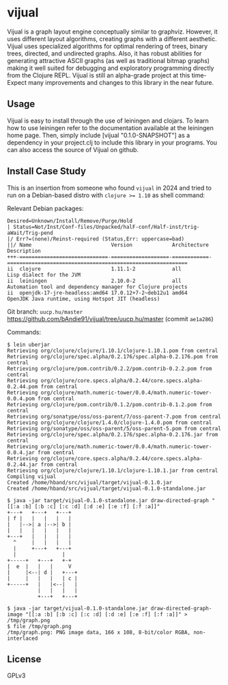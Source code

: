 # vijual

Vijual is a graph layout engine conceptually similar to graphviz. However, it uses different layout algorithms, creating graphs with a different aesthetic. Vijual uses specialized algorithms for optimal rendering of trees, binary trees, directed, and undirected graphs. Also, it has robust abilities for generating attractive ASCII graphs (as well as traditional bitmap graphs) making it well suited for debugging and exploratory programming directly from the Clojure REPL. Vijual is still an alpha-grade project at this time- Expect many improvements and changes to this library in the near future.

## Usage

Vijual is easy to install through the use of leiningen and clojars. To learn how to use leiningen refer to the documentation available at the leiningen home page. Then, simply include [vijual "0.1.0-SNAPSHOT"] as a dependency in your project.clj to include this library in your programs. You can also access the source of Vijual on github.

## Install Case Study

This is an insertion from someone who found `vijual` in 2024 
and tried to run on a Debian-based distro with `clojure >= 1.10`
as shell command:

Relevant Debian packages:

```
Desired=Unknown/Install/Remove/Purge/Hold
| Status=Not/Inst/Conf-files/Unpacked/halF-conf/Half-inst/trig-aWait/Trig-pend
|/ Err?=(none)/Reinst-required (Status,Err: uppercase=bad)
||/ Name                          Version             Architecture Description
+++-=============================-===================-============-===========================================================
ii  clojure                       1.11.1-2            all          Lisp dialect for the JVM
ii  leiningen                     2.10.0-2            all          Automation tool and dependency manager for Clojure projects
ii  openjdk-17-jre-headless:amd64 17.0.12+7-2~deb12u1 amd64        OpenJDK Java runtime, using Hotspot JIT (headless)
```

Git branch: `uucp.hu/master` <https://github.com/bAndie91/vijual/tree/uucp.hu/master> (commit `ae1a286`)

Commands:

```
$ lein uberjar
Retrieving org/clojure/clojure/1.10.1/clojure-1.10.1.pom from central
Retrieving org/clojure/spec.alpha/0.2.176/spec.alpha-0.2.176.pom from central
Retrieving org/clojure/pom.contrib/0.2.2/pom.contrib-0.2.2.pom from central
Retrieving org/clojure/core.specs.alpha/0.2.44/core.specs.alpha-0.2.44.pom from central
Retrieving org/clojure/math.numeric-tower/0.0.4/math.numeric-tower-0.0.4.pom from central
Retrieving org/clojure/pom.contrib/0.1.2/pom.contrib-0.1.2.pom from central
Retrieving org/sonatype/oss/oss-parent/7/oss-parent-7.pom from central
Retrieving org/clojure/clojure/1.4.0/clojure-1.4.0.pom from central
Retrieving org/sonatype/oss/oss-parent/5/oss-parent-5.pom from central
Retrieving org/clojure/spec.alpha/0.2.176/spec.alpha-0.2.176.jar from central
Retrieving org/clojure/math.numeric-tower/0.0.4/math.numeric-tower-0.0.4.jar from central
Retrieving org/clojure/core.specs.alpha/0.2.44/core.specs.alpha-0.2.44.jar from central
Retrieving org/clojure/clojure/1.10.1/clojure-1.10.1.jar from central
Compiling vijual
Created /home/hband/src/vijual/target/vijual-0.1.0.jar
Created /home/hband/src/vijual/target/vijual-0.1.0-standalone.jar
```
```
$ java -jar target/vijual-0.1.0-standalone.jar draw-directed-graph "[[:a :b] [:b :c] [:c :d] [:d :e] [:e :f] [:f :a]]"
+---+   +---+   +---+
| f |   |   |   |   |
|   |-->| a |-->| b |
|   |   |   |   |   |
+---+   |   |   |   |
  ^     |   |   |   |
  |     +---+   +---+
  |               |
+-----+   +---+   +-+
|  e  |   |   |     V
|     |<--| d |   +---+
|     |   |   |   | c |
+-----+   |   |<--|   |
          |   |   |   |
          +---+   +---+
```
```
$ java -jar target/vijual-0.1.0-standalone.jar draw-directed-graph-image "[[:a :b] [:b :c] [:c :d] [:d :e] [:e :f] [:f :a]]" > /tmp/graph.png
$ file /tmp/graph.png
/tmp/graph.png: PNG image data, 166 x 108, 8-bit/color RGBA, non-interlaced
```

## License

GPLv3
